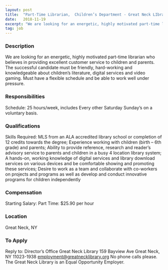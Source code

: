 ```yaml
---
layout: post
title:  "Part-Time Librarian,  Children’s Department - Great Neck LIbrary"
date:   2018-11-19
excerpt: "We are looking for an energetic, highly motivated part-time librarian who believes in providing excellent customer service to children and parents. The successful candidate must be friendly, hard-working and knowledgeable about children’s literature, digital services and video gaming. Must have a flexible schedule and be able to work well under..."
tag: job
---
```


### Description   

We are looking for an energetic, highly motivated part-time librarian who believes in providing excellent customer service to children and parents.  The successful candidate must be friendly, hard-working and knowledgeable about children’s literature, digital services and video gaming.  Must have a flexible schedule and be able to work well under pressure.


### Responsibilities   

Schedule:
25 hours/week, includes
Every other Saturday
Sunday’s on a voluntary basis.



### Qualifications   

Skills Required:
MLS from an ALA accredited library school or completion of 12 credits towards the degree; Experience working with children (birth – 6th grade) and parents; Ability to provide reference, research and reader’s advisory service to parents and children in a busy 4 location library system;
A hands-on, working knowledge of digital services and library download services on various devices and be comfortable showing and promoting these services; Desire to work as a team and collaborate with co-workers on projects and programs as well as develop and conduct innovative programs for children independently



### Compensation   

Starting Salary: Part Time: $25.90 per hour


### Location   

Great Neck, NY




### To Apply   

Reply to: 
Director’s Office
Great Neck Library
159 Bayview Ave
Great Neck, NY  11023-1938
employment@greatnecklibrary.org
No phone calls please.
The Great Neck Library is an Equal Opportunity Employer.






